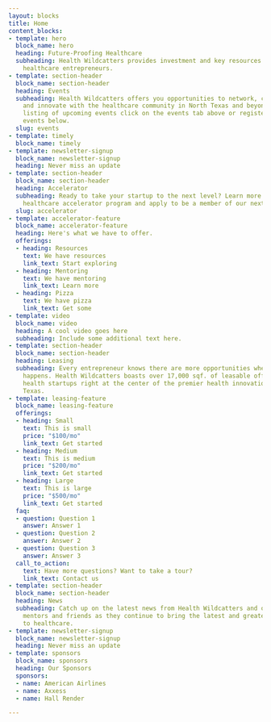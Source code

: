 ```yaml
---
layout: blocks
title: Home
content_blocks:
- template: hero
  block_name: hero
  heading: Future-Proofing Healthcare
  subheading: Health Wildcatters provides investment and key resources to support
    healthcare entrepreneurs.
- template: section-header
  block_name: section-header
  heading: Events
  subheading: Health Wildcatters offers you opportunities to network, collaborate
    and innovate with the healthcare community in North Texas and beyond. For a full
    listing of upcoming events click on the events tab above or register for our upcoming
    events below.
  slug: events
- template: timely
  block_name: timely
- template: newsletter-signup
  block_name: newsletter-signup
  heading: Never miss an update
- template: section-header
  block_name: section-header
  heading: Accelerator
  subheading: Ready to take your startup to the next level? Learn more about our nationally-ranked
    healthcare accelerator program and apply to be a member of our next cohort.
  slug: accelerator
- template: accelerator-feature
  block_name: accelerator-feature
  heading: Here's what we have to offer.
  offerings:
  - heading: Resources
    text: We have resources
    link_text: Start exploring
  - heading: Mentoring
    text: We have mentoring
    link_text: Learn more
  - heading: Pizza
    text: We have pizza
    link_text: Get some
- template: video
  block_name: video
  heading: A cool video goes here
  subheading: Include some additional text here.
- template: section-header
  block_name: section-header
  heading: Leasing
  subheading: Every entrepreneur knows there are more opportunities where the action
    happens. Health Wildcatters boasts over 17,000 sqf. of leasable office space for
    health startups right at the center of the premier health innovation hub in North
    Texas.
- template: leasing-feature
  block_name: leasing-feature
  offerings:
  - heading: Small
    text: This is small
    price: "$100/mo"
    link_text: Get started
  - heading: Medium
    text: This is medium
    price: "$200/mo"
    link_text: Get started
  - heading: Large
    text: This is large
    price: "$500/mo"
    link_text: Get started
  faq:
  - question: Question 1
    answer: Answer 1
  - question: Question 2
    answer: Answer 2
  - question: Question 3
    answer: Answer 3
  call_to_action:
    text: Have more questions? Want to take a tour?
    link_text: Contact us
- template: section-header
  block_name: section-header
  heading: News
  subheading: Catch up on the latest news from Health Wildcatters and our alumni,
    mentors and friends as they continue to bring the latest and greatest innovations
    to healthcare.
- template: newsletter-signup
  block_name: newsletter-signup
  heading: Never miss an update
- template: sponsors
  block_name: sponsors
  heading: Our Sponsors
  sponsors:
  - name: American Airlines
  - name: Axxess
  - name: Hall Render

---
```

